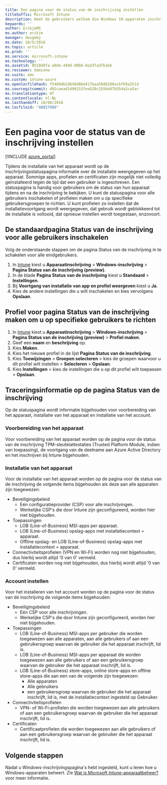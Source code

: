 ```yaml
---
title: Een pagina voor de status van de inschrijving instellen
titleSuffix: Microsoft Intune
description: Heet de gebruikers welkom die Windows 10-apparaten inschrijven.
keywords: ''
author: ErikjeMS
ms.author: erikje
manager: dougeby
ms.date: 10/5/2018
ms.topic: article
ms.prod: ''
ms.service: microsoft-intune
ms.technology: ''
ms.assetid: 8518d8fa-a0de-449d-89b6-8a33fad7b3eb
ms.reviewer: damionw
ms.suite: ems
ms.custom: intune-azure
ms.openlocfilehash: f5460db2d646d8bd417baa50d8188acbf69a251d
ms.sourcegitcommit: d92caead1d96151fea529c155bdd7b554a2ca5ac
ms.translationtype: HT
ms.contentlocale: nl-NL
ms.lasthandoff: 10/06/2018
ms.locfileid: "48827986"
---
```

# <a name="set-up-an-enrollment-status-page"></a>Een pagina voor de status van de inschrijving instellen
 
[!INCLUDE [azure_portal](./includes/azure_portal.md)]
 
Tijdens de installatie van het apparaat wordt op de inschrijvingsstatuspagina informatie over de installatie weergegeven op het apparaat. Sommige apps, profielen en certificaten zijn mogelijk niet volledig geïnstalleerd tegen de tijd dat een gebruiker is ingeschreven. Een statuspagina is handig voor gebruikers om de status van hun apparaat tijdens en na de inschrijving te bekijken. U kunt de statuspagina voor alle gebruikers inschakelen of profielen maken om u op specifieke gebruikersgroepen te richten.  U kunt profielen zo instellen dat de installatievoortgang wordt weergegeven, dat gebruik wordt geblokkeerd tot de installatie is voltooid, dat opnieuw instellen wordt toegestaan, enzovoort.
 
## <a name="turn-on-default-enrollment-status-page-for-all-users"></a>De standaardpagina Status van de inschrijving voor alle gebruikers inschakelen

Volg de onderstaande stappen om de pagina Status van de inschrijving in te schakelen voor alle eindgebruikers.
 
1.  In [Intune](https://aka.ms/intuneportal) kiest u **Apparaatinschrijving** > **Windows-inschrijving** > **Pagina Status van de inschrijving (preview)**.
2.  In de blade **Pagina Status van de inschrijving** kiest u **Standaard** > **Instellingen**.
3.  Bij **Voortgang van installatie van app en profiel weergeven** kiest u **Ja**.
4.  Kies de andere instellingen die u wilt inschakelen en kies vervolgens **Opslaan**.

## <a name="create-enrollment-status-page-profile-to-target-specific-users"></a>Profiel voor pagina Status van de inschrijving maken om u op specifieke gebruikers te richten

1.  In [Intune](https://aka.ms/intuneportal) kiest u **Apparaatinschrijving** > **Windows-inschrijving** > **Pagina Status van de inschrijving (preview)** > **Profiel maken**.
2. Geef een **naam** en **beschrijving** op.
3. Kies **Maken**.
4. Kies het nieuwe profiel in de lijst **Pagina Status van de inschrijving**.
5. Kies **Toewijzingen** > **Groepen selecteren** > kies de groepen waarvoor u dit profiel wilt instellen > **Selecteren** > **Opslaan**.
6. Kies **Instellingen** > kies de instellingen die u op dit profiel wilt toepassen > **Opslaan**.


## <a name="enrollment-status-page-tracking-information"></a>Traceringsinformatie op de pagina Status van de inschrijving

Op de statuspagina wordt informatie bijgehouden voor voorbereiding van het apparaat, installatie van het apparaat en installatie van het account.

### <a name="device-preparation"></a>Voorbereiding van het apparaat

Voor voorbereiding van het apparaat worden op de pagina voor de status van de inschrijving TPM-sleutelattestaties (Trusted Platform Module, indien van toepassing), de voortgang van de deelname aan Azure Active Directory en het inschrijven bij Intune bijgehouden.

### <a name="device-setup"></a>Installatie van het apparaat

Voor de installatie van het apparaat worden op de pagina voor de status van de inschrijving de volgende items bijgehouden als deze aan alle apparaten zijn toegewezen:
- Beveiligingsbeleid
    - Eén configuratieprovider (CSP) voor alle inschrijvingen.
    - Werkelijke CSP's die door Intune zijn geconfigureerd, worden hier niet bijgehouden.
- Toepassingen
    - LOB (Line-of-Business) MSI-apps per apparaat.
    - LOB (Line-of-Business) opslag-apps met installatiecontext = apparaat.
    - Offline opslag- en LOB (Line-of-Business) opslag-apps met installatiecontext = apparaat.
- Connectiviteitsprofielen (VPN en Wi-Fi) worden nog niet bijgehouden, dus hierbij wordt altijd '0 van 0' vermeld.
- Certificaten worden nog niet bijgehouden, dus hierbij wordt altijd '0 van 0' vermeld.

### <a name="account-setup"></a>Account instellen
Voor het installeren van het account worden op de pagina voor de status van de inschrijving de volgende items bijgehouden:
- Beveiligingsbeleid
    - Eén CSP voor alle inschrijvingen.
    - Werkelijke CSP's die door Intune zijn geconfigureerd, worden hier niet bijgehouden.
- Toepassingen
    - LOB (Line-of-Business) MSI-apps per gebruiker die worden toegewezen aan alle apparaten, aan alle gebruikers of aan een gebruikersgroep waarvan de gebruiker die het apparaat inschrijft, lid is.
    - LOB (Line-of-Business) MSI-apps per apparaat die worden toegewezen aan alle gebruikers of aan een gebruikersgroep waarvan de gebruiker die het apparaat inschrijft, lid is.
    - LOB (Line-of-Business) store-apps, online store-apps en offline store-apps die aan een van de volgende zijn toegewezen:
        - Alle apparaten
        - Alle gebruikers
        - een gebruikersgroep waarvan de gebruiker die het apparaat inschrijft, lid is, met de installatiecontext ingesteld op Gebruiker.
- Connectiviteitsprofielen
    - VPN- of Wi-Fi-profielen die worden toegewezen aan alle gebruikers of aan een gebruikersgroep waarvan de gebruiker die het apparaat inschrijft, lid is.
- Certificaten
    - Certificaatprofielen die worden toegewezen aan alle gebruikers of aan een gebruikersgroep waarvan de gebruiker die het apparaat inschrijft, lid is.

## <a name="next-steps"></a>Volgende stappen
Nadat u Windows-inschrijvingspagina's hebt ingesteld, kunt u leren hoe u Windows-apparaten beheert. Zie [Wat is Microsoft Intune-apparaatbeheer?](https://docs.microsoft.com/intune/device-management) voor meer informatie.